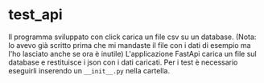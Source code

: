 # test_api

Il programma sviluppato con click carica un file csv su un database. (Nota: lo avevo già scritto prima che mi mandaste il file con i dati
di esempio ma l'ho lasciato anche se ora è inutile)
L'applicazione FastApi carica un file sul database e restituisce i json con i dati caricati.
Per i test è necessario eseguirli inserendo un `__init__.py` nella cartella.
